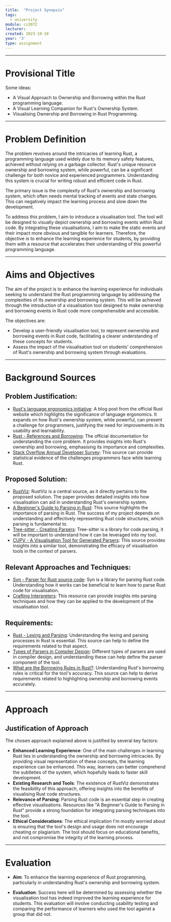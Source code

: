 ```yaml
---
title:  "Project Synopsis"
tags:
  - university
module: cs3072
lecturer:
created: 2023-10-10
year: '3'
type: assignment
---
```

---
# Provisional Title
Some ideas:
- A Visual Approach to Ownership and Borrowing within the Rust programming language.
- A Visual Learning Companion for Rust's Ownership System.
- Visualising Ownership and Borrowing in Rust Programming.

---
# Problem Definition

The problem revolves around the intricacies of learning Rust, a programming language used widely due to its memory safety features, achieved without relying on a garbage collector. Rust's unique resource ownership and borrowing system, while powerful, can be a significant challenge for both novice and experienced programmers. Understanding this system is crucial for writing robust and efficient code in Rust.

The primary issue is the complexity of Rust's ownership and borrowing system, which often needs mental tracking of events and state changes. This can negatively impact the learning process and slow down the development.

To address this problem, I aim to introduce a visualisation tool. The tool will be designed to visually depict ownership and borrowing events within Rust code. By integrating these visualisations, I aim to make the static events and their impact more obvious and tangible for learners. Therefore, the objective is to enhance the learning experience for students, by providing them with a resource that accelerates their understanding of this powerful programming language.

---
# Aims and Objectives

The aim of the project is to enhance the learning experience for individuals seeking to understand the Rust programming language by addressing the complexities of its ownership and borrowing system. This will be achieved through the introduction of a visualisation tool designed to make ownership and borrowing events in Rust code more comprehensible and accessible.

The objectives are:
- Develop a user-friendly visualisation tool, to represent ownership and borrowing events in Rust code, facilitating a clearer understanding of these concepts for students.
- Assess the impact of the visualisation tool on students' comprehension of Rust's ownership and borrowing system through evaluations.

---
# Background Sources

## Problem Justification:
- [Rust's language ergonomics initiative](https://blog.rust-lang.org/2017/03/02/lang-ergonomics.html): A blog post from the official Rust website which highlights the significance of language ergonomics. It expands on how Rust's ownership system, while powerful, can present a challenge for programmers, justifying the need for improvements in its usability and learnability.
- [Rust - References and Borrowing](https://doc.rust-lang.org/book/ch04-02-references-and-borrowing.html): The official documentation for understanding the core problem. It provides insights into Rust's ownership and borrowing, emphasising its importance and complexities.
- [Stack Overflow Annual Developer Survey](https://insights.stackoverflow.com/survey): This source can provide statistical evidence of the challenges programmers face while learning Rust.

## Proposed Solution:
- [RustViz](https://web.eecs.umich.edu/~comar/rustviz-vlhcc22.pdf): RustViz is a central source, as it directly pertains to the proposed solution. The paper provides detailed insights into how visualisation can aid in understanding Rust's ownership system.
- [A Beginner's Guide to Parsing in Rust](https://depth-first.com/articles/2021/12/16/a-beginners-guide-to-parsing-in-rust/): This source highlights the importance of parsing in Rust. The success of my project depends on understanding and effectively representing Rust code structures, which parsing is fundamental to.
- [Tree-sitter - Creating Parsers](https://tree-sitter.github.io/tree-sitter/creating-parsers): Tree-sitter is a library for code parsing, it will be important to understand how it can be leveraged into my tool. 
- [CUPV - A Visualisation Tool for Generated Parsers](https://dl.acm.org/doi/pdf/10.1145/331795.331801): This source provides insights into a similar tool, demonstrating the efficacy of visualisation tools in the context of parsers.

## Relevant Approaches and Techniques:
- [Syn - Parser for Rust source code](https://github.com/dtolnay/syn): Syn is a library for parsing Rust code. Understanding how it works can be beneficial to learn how to parse Rust code for visualisation.
- [Crafting Interpreters](https://craftinginterpreters.com/): This resource can provide insights into parsing techniques and how they can be applied to the development of the visualisation tool.

## Requirements:
- [Rust - Lexing and Parsing](https://rustc-dev-guide.rust-lang.org/the-parser.html): Understanding the lexing and parsing processes in Rust is essential. This source can help to define the requirements related to that aspect.
- [Types of Parsers in Compiler Design](https://www.geeksforgeeks.org/types-of-parsers-in-compiler-design/): Different types of parsers are used in compiler design, and understanding these can help define the parser component of the tool.
- [What are the Borrowing Rules in Rust?](https://levelup.gitconnected.com/what-are-the-borrowing-rules-in-rust-6ff431e92d53): Understanding Rust's borrowing rules is critical for the tool's accuracy. This source can help to derive requirements related to highlighting ownership and borrowing events accurately.

---
# Approach
## Justification of Approach
The chosen approach explained above is justified by several key factors:
- **Enhanced Learning Experience**: One of the main challenges in learning Rust lies in understanding the ownership and borrowing intricacies. By providing visual representation of these concepts, the learning experience can be enhanced. This way, learners can better comprehend the subtleties of the system, which hopefully leads to faster skill development.
- **Existing Research and Tools**: The existence of RustViz demonstrates the feasibility of this approach, offering insights into the benefits of visualising Rust code structures.
- **Relevance of Parsing**: Parsing Rust code is an essential step in creating effective visualisations. Resources like "A Beginner's Guide to Parsing in Rust" provide a strong foundation for integrating parsing techniques into the tool.
- **Ethical Considerations**: The ethical implication I'm mostly worried about is ensuring that the tool's design and usage does not encourage cheating or plagiarism. The tool should focus on educational benefits, and not compromise the integrity of the learning process.

---
# Evaluation

- **Aim**: To enhance the learning experience of Rust programming, particularly in understanding Rust's ownership and borrowing system.

- **Evaluation**: Success here will be determined by assessing whether the visualisation tool has indeed improved the learning experience for students. This evaluation will involve conducting usability testing and comparing the performance of learners who used the tool against a group that did not.